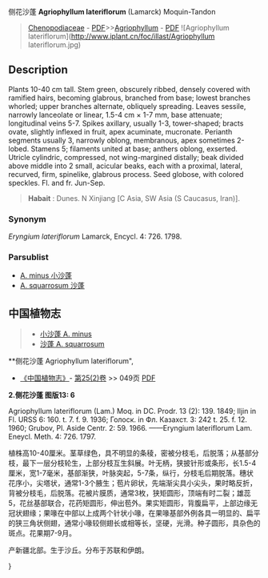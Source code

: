 侧花沙蓬 **Agriophyllum lateriflorum** (Lamarck) Moquin-Tandon

> [Chenopodiaceae](http://www.iplant.cn/info/Chenopodiaceae?t=foc) - [PDF](http://www.iplant.cn/foc/pdf/Chenopodiaceae.pdf)>>[Agriophyllum](Agriophyllum-沙蓬属.md) - [PDF](http://www.iplant.cn/foc/pdf/Agriophyllum.pdf)
![Agriophyllum lateriflorum](http://www.iplant.cn/foc/illast/Agriophyllum lateriflorum.jpg)

## Description

Plants 10-40 cm tall. Stem green, obscurely ribbed, densely covered with ramified hairs, becoming glabrous, branched from base; lowest branches whorled; upper branches alternate, obliquely spreading. Leaves sessile, narrowly lanceolate or linear, 1.5-4 cm × 1-7 mm, base attenuate; longitudinal veins 5-7. Spikes axillary, usually 1-3, tower-shaped; bracts ovate, slightly inflexed in fruit, apex acuminate, mucronate. Perianth segments usually 3, narrowly oblong, membranous, apex sometimes 2-lobed. Stamens 5; filaments united at base; anthers oblong, exserted. Utricle cylindric, compressed, not wing-margined distally; beak divided above middle into 2 small, acicular beaks, each with a proximal, lateral, recurved, firm, spinelike, glabrous process. Seed globose, with colored speckles. Fl. and fr. Jun-Sep.

> **Habait** : 
> Dunes. N Xinjiang [C Asia, SW Asia (S Caucasus, Iran)].

### Synonym
*Eryngium* *lateriflorum* Lamarck, Encycl. 4: 726. 1798.

### Parsublist

* [A.  minus  小沙蓬](Agriophyllum-minus-小沙蓬.md)
* [A.  squarrosum  沙蓬](Agriophyllum-squarrosum-沙蓬.md)

## 中国植物志

> * [小沙蓬  A.  minus](Agriophyllum-minus-小沙蓬.md)
> * [沙蓬  A.  squarrosum](Agriophyllum-squarrosum-沙蓬.md)

**侧花沙蓬 Agriophyllum lateriflorum",

* [《中国植物志》](http://www.iplant.cn/frps)- [第25(2)卷](http://www.iplant.cn/frps/vol/25(2)) >> 049页 [PDF](http://www.iplant.cn/frps/pdf/25(2)/049.pdf)

**2.侧花沙蓬 图版13: 6**

Agriophyllum lateriflorum (Lam.) Moq. in DC. Prodr. 13 (2): 139. 1849; Iljin in Fl. URSS 6: 160. t. 7. f. 9. 1936; Голоск. in Фл. Казахст. 3: 242 t. 25. f. 12. 1960; Grubov, Pl. Aside Centr. 2: 59. 1966. ——Eryngium lateriflorum Lam. Eneycl. Meth. 4: 726. 1797.

植株高10-40厘米。茎草绿色，具不明显的条稜，密被分枝毛，后脱落；从基部分枝，最下一层分枝轮生，上部分枝互生斜展。叶无柄，狭披针形或条形，长1.5-4厘米，宽1-7毫米，基部渐狭，叶脉突起，5-7条，纵行，分枝毛后期脱落。穗状花序小，尖塔状，通常1-3个腋生；苞片卵状，先端渐尖具小尖头，果时略反折，背被分枝毛，后脱落。花被片膜质，通常3枚，狭矩圆形，顶端有时二裂；雄蕊5，花丝基部联合，花药矩圆形，伸出苞外。果实矩圆形，背腹扁平，上部边缘无冠状翅缘；果喙在中部以上成两个针状小喙，在果喙基部外例各具一明显的、扁平的狭三角状侧翅，通常小喙较侧翅长或相等长，坚硬，光滑。种子圆形，具杂色的斑点。花果期7-9月。

产新疆北部。生于沙丘。分布于苏联和伊朗。

}